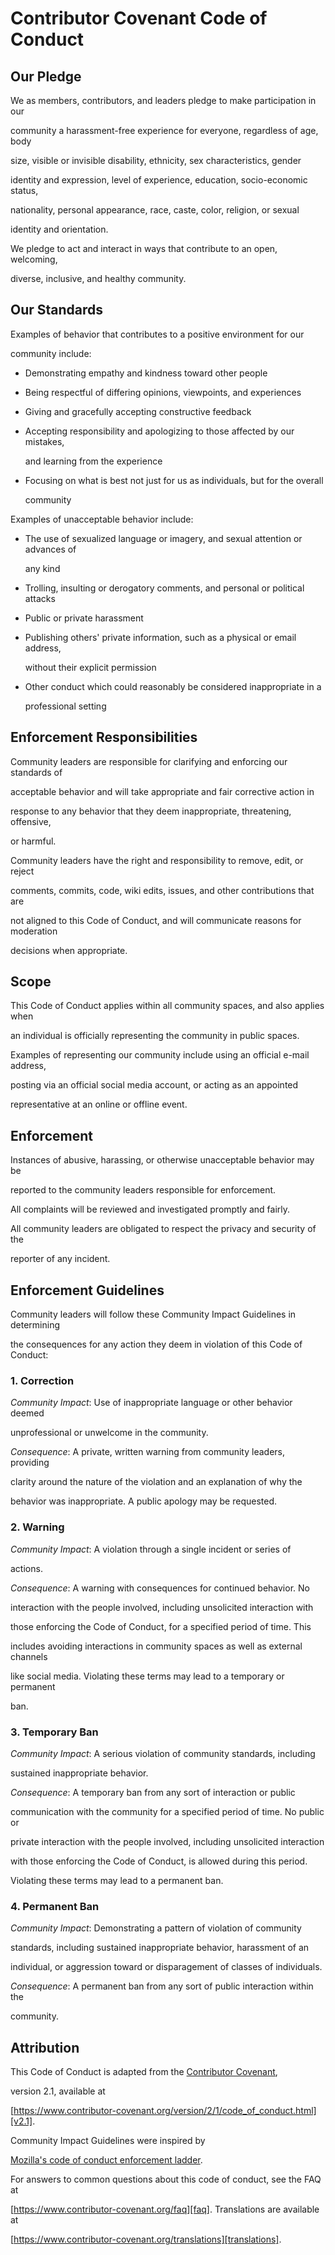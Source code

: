 # Contributor Covenant Code of Conduct

## Our Pledge

We as members, contributors, and leaders pledge to make participation in our

community a harassment-free experience for everyone, regardless of age, body

size, visible or invisible disability, ethnicity, sex characteristics, gender

identity and expression, level of experience, education, socio-economic status,

nationality, personal appearance, race, caste, color, religion, or sexual

identity and orientation.

We pledge to act and interact in ways that contribute to an open, welcoming,

diverse, inclusive, and healthy community.

## Our Standards

Examples of behavior that contributes to a positive environment for our

community include:

- Demonstrating empathy and kindness toward other people

- Being respectful of differing opinions, viewpoints, and experiences

- Giving and gracefully accepting constructive feedback

- Accepting responsibility and apologizing to those affected by our mistakes,

  and learning from the experience

- Focusing on what is best not just for us as individuals, but for the overall

  community

Examples of unacceptable behavior include:

- The use of sexualized language or imagery, and sexual attention or advances of

  any kind

- Trolling, insulting or derogatory comments, and personal or political attacks

- Public or private harassment

- Publishing others' private information, such as a physical or email address,

  without their explicit permission

- Other conduct which could reasonably be considered inappropriate in a

  professional setting

## Enforcement Responsibilities

Community leaders are responsible for clarifying and enforcing our standards of

acceptable behavior and will take appropriate and fair corrective action in

response to any behavior that they deem inappropriate, threatening, offensive,

or harmful.

Community leaders have the right and responsibility to remove, edit, or reject

comments, commits, code, wiki edits, issues, and other contributions that are

not aligned to this Code of Conduct, and will communicate reasons for moderation

decisions when appropriate.

## Scope

This Code of Conduct applies within all community spaces, and also applies when

an individual is officially representing the community in public spaces.

Examples of representing our community include using an official e-mail address,

posting via an official social media account, or acting as an appointed

representative at an online or offline event.

## Enforcement

Instances of abusive, harassing, or otherwise unacceptable behavior may be

reported to the community leaders responsible for enforcement.

All complaints will be reviewed and investigated promptly and fairly.

All community leaders are obligated to respect the privacy and security of the

reporter of any incident.

## Enforcement Guidelines

Community leaders will follow these Community Impact Guidelines in determining

the consequences for any action they deem in violation of this Code of Conduct:

### 1. Correction

*Community Impact*: Use of inappropriate language or other behavior deemed

unprofessional or unwelcome in the community.

*Consequence*: A private, written warning from community leaders, providing

clarity around the nature of the violation and an explanation of why the

behavior was inappropriate. A public apology may be requested.

### 2. Warning

*Community Impact*: A violation through a single incident or series of

actions.

*Consequence*: A warning with consequences for continued behavior. No

interaction with the people involved, including unsolicited interaction with

those enforcing the Code of Conduct, for a specified period of time. This

includes avoiding interactions in community spaces as well as external channels

like social media. Violating these terms may lead to a temporary or permanent

ban.

### 3. Temporary Ban

*Community Impact*: A serious violation of community standards, including

sustained inappropriate behavior.

*Consequence*: A temporary ban from any sort of interaction or public

communication with the community for a specified period of time. No public or

private interaction with the people involved, including unsolicited interaction

with those enforcing the Code of Conduct, is allowed during this period.

Violating these terms may lead to a permanent ban.

### 4. Permanent Ban

*Community Impact*: Demonstrating a pattern of violation of community

standards, including sustained inappropriate behavior, harassment of an

individual, or aggression toward or disparagement of classes of individuals.

*Consequence*: A permanent ban from any sort of public interaction within the

community.

## Attribution

This Code of Conduct is adapted from the [Contributor Covenant][homepage],

version 2.1, available at

[https://www.contributor-covenant.org/version/2/1/code_of_conduct.html][v2.1].

Community Impact Guidelines were inspired by

[Mozilla's code of conduct enforcement ladder][mozilla coc].

For answers to common questions about this code of conduct, see the FAQ at

[https://www.contributor-covenant.org/faq][faq]. Translations are available at

[https://www.contributor-covenant.org/translations][translations].

[homepage]: https://www.contributor-covenant.org

[v2.1]: https://www.contributor-covenant.org/version/2/1/code_of_conduct.html

[mozilla coc]: https://github.com/mozilla/diversity

[faq]: https://www.contributor-covenant.org/faq

[translations]: https://www.contributor-covenant.org/translations
